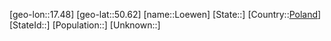 ﻿---
location: [50.62,17.48]
type: City
tags:
- geo/City


SpocWebEntityId: 32196
isDeleted: false
confidential: public

---
[geo-lon::17.48]
[geo-lat::50.62]
[name::Loewen]
[State::]
[Country::[Poland](geo/Continent/Europe/Poland.md)]
[StateId::]
[Population::]
[Unknown::]

